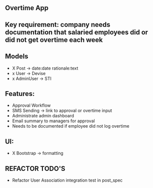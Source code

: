## Overtime App

## Key requirement: company needs documentation that salaried employees did or did not get overtime each week

## Models

- X Post -> date:date rationale:text
- x User -> Devise
- x AdminUser -> STI

## Features:

- Approval Workflow
- SMS Sending -> link to approval or overtime input
- Administrate admin dashboard
- Email summary to managers for approval
- Needs to be documented if employee did not log overtime

## UI:
- X Bootstrap -> formatting

## REFACTOR TODO'S
- Refactor User Association integration test in post_spec

